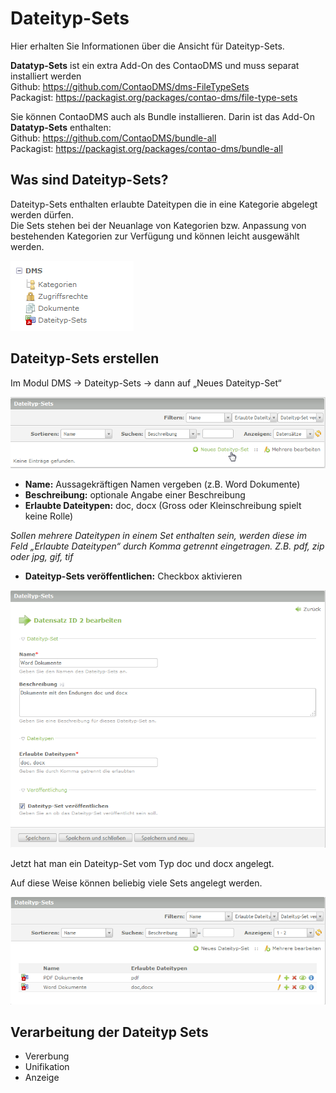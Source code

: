 # Dateityp-Sets

Hier erhalten Sie Informationen über die Ansicht für Dateityp-Sets.

**Datatyp-Sets** ist ein extra Add-On des ContaoDMS und muss separat installiert werden  
Github: https://github.com/ContaoDMS/dms-FileTypeSets  
Packagist: https://packagist.org/packages/contao-dms/file-type-sets

Sie können ContaoDMS auch als Bundle installieren. Darin ist das Add-On **Datatyp-Sets** enthalten:  
Github: https://github.com/ContaoDMS/bundle-all  
Packagist: https://packagist.org/packages/contao-dms/bundle-all

## Was sind Dateityp-Sets?
Dateityp-Sets enthalten erlaubte Dateitypen die in eine Kategorie abgelegt werden dürfen.  
Die Sets stehen bei der Neuanlage von Kategorien bzw. Anpassung von bestehenden Kategorien zur Verfügung und können leicht ausgewählt werden.

![Screenshot Backend Menü](../screenshot_backend_menu.png)

## Dateityp-Sets erstellen
Im Modul DMS → Dateityp-Sets → dann auf „Neues Dateityp-Set“


![Screenshot Neues Dateityp-Sets anlegen](screenshot_file_type_sets_new.png)


* **Name:** Aussagekräftigen Namen vergeben (z.B. Word Dokumente)
* **Beschreibung:** optionale Angabe einer Beschreibung
* **Erlaubte Dateitypen:** doc, docx (Gross oder Kleinschreibung spielt keine Rolle)

*Sollen mehrere Dateitypen in einem Set enthalten sein, werden diese im Feld „Erlaubte Dateitypen“ durch Komma getrennt eingetragen. Z.B. pdf, zip oder jpg, gif, tif*

* **Dateityp-Sets veröffentlichen:** Checkbox aktivieren

![Screenshot Dateityp-Sets konfigurieren](screenshot_file_type_sets_settings.png)

Jetzt hat man ein Dateityp-Set vom Typ doc und docx angelegt.

Auf diese Weise können beliebig viele Sets angelegt werden.

![Screenshot Dateityp-Sets Liste](screenshot_file_type_sets_list.png)



## Verarbeitung der Dateityp Sets

* Vererbung
* Unifikation
* Anzeige
